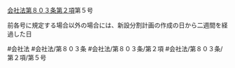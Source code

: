 [会社法第８０３条第２項](会社法＿＿＿＿第８０３条第２項)第５号

前各号に規定する場合以外の場合には、新設分割計画の作成の日から二週間を経過した日


#会社法
#会社法/第８０３条
#会社法/第８０３条/第２項
#会社法/第８０３条/第２項/第５号
